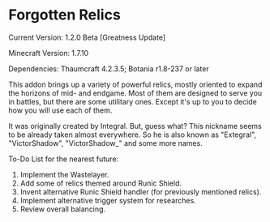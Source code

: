 # Forgotten Relics
Current Version: 1.2.0 Beta [Greatness Update]

Minecraft Version: 1.7.10

Dependencies: Thaumcraft 4.2.3.5; Botania r1.8-237 or later

This addon brings up a variety of powerful relics, mostly oriented to expand the horizons of mid- and endgame. Most of them are designed to serve you in battles, but there are some utilitary ones. Except it's up to you to decide how you will use each of them.

It was originally created by Integral. But, guess what? This nickname seems to be already taken almost everywhere. So he is also known as "Extegral", "VictorShadow", "VictorShadow_" and some more names.

To-Do List for the nearest future:
1. Implement the Wastelayer.
2. Add some of relics themed around Runic Shield.
3. Invent alternative Runic Shield handler (for previously mentioned relics).
4. Implement alternative trigger system for researches.
5. Review overall balancing.
